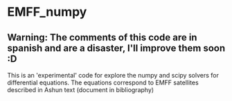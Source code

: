 # EMFF_numpy
## Warning: The comments of this code are in spanish and are a disaster, I'll improve them soon :D
This is an 'experimental' code for explore the numpy and scipy solvers for differential equations. 
The equations correspond to EMFF satellites described in Ashun text (document in bibliography)
